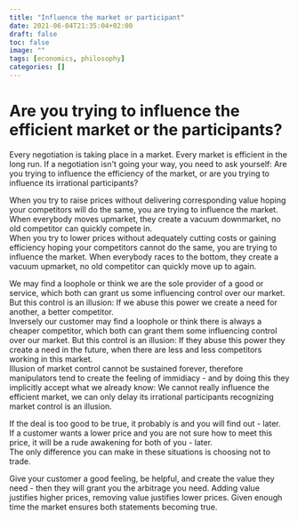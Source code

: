 ```yaml
---
title: "Influence the market or participant"
date: 2021-06-04T21:35:04+02:00
draft: false
toc: false
image: ""
tags: [economics, philosophy]
categories: []
---
```


# Are you trying to influence the efficient market or the participants?
<!--more-->
Every negotiation is taking place in a market. Every market is efficient in the long run. If a negotiation isn't going your way, you need to ask yourself: Are you trying to influence the efficiency of the market, or are you trying to influence its irrational participants?

When you try to raise prices without delivering corresponding value hoping your competitors will do the same, you are trying to influence the market. When everybody moves upmarket, they create a vacuum downmarket, no old competitor can quickly compete in.<br />
When you try to lower prices without adequately cutting costs or gaining efficiency hoping your competitors cannot do the same, you are trying to influence the market. When everybody races to the bottom, they create a vacuum upmarket, no old competitor can quickly move up to again.

We may find a loophole or think we are the sole provider of a good or service, which both can grant us some influencing control over our market. But this control is an illusion: If we abuse this power we create a need for another, a better competitor.<br />
Inversely our customer may find a loophole or think there is always a cheaper competitor, which both can grant them some influencing control over our market. But this control is an illusion: If they abuse this power they create a need in the future, when there are less and less competitors working in this market.<br />
Illusion of market control cannot be sustained forever, therefore manipulators tend to create the feeling of immidiacy - and by doing this they implicitly accept what we already know: We cannot really influence the efficient market, we can only delay its irrational participants recognizing market control is an illusion.

If the deal is too good to be true, it probably is and you will find out - later.<br />
If a customer wants a lower price and you are not sure how to meet this price, it will be a rude awakening for both of you - later.<br />
The only difference you can make in these situations is choosing not to trade.

Give your customer a good feeling, be helpful, and create the value they need - then they will grant you the arbitrage you need. Adding value justifies higher prices, removing value justifies lower prices. Given enough time the market ensures both statements becoming true.
